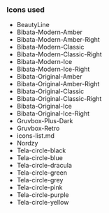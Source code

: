 ### Icons used
- BeautyLine
- Bibata-Modern-Amber
- Bibata-Modern-Amber-Right
- Bibata-Modern-Classic
- Bibata-Modern-Classic-Right
- Bibata-Modern-Ice
- Bibata-Modern-Ice-Right
- Bibata-Original-Amber
- Bibata-Original-Amber-Right
- Bibata-Original-Classic
- Bibata-Original-Classic-Right
- Bibata-Original-Ice
- Bibata-Original-Ice-Right
- Gruvbox-Plus-Dark
- Gruvbox-Retro
- icons-list.md
- Nordzy
- Tela-circle-black
- Tela-circle-blue
- Tela-circle-dracula
- Tela-circle-green
- Tela-circle-grey
- Tela-circle-pink
- Tela-circle-purple
- Tela-circle-yellow
